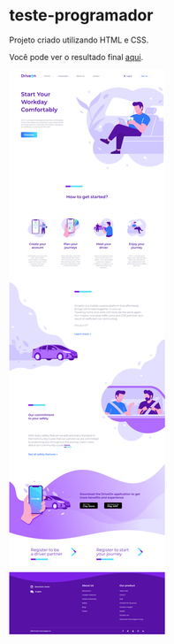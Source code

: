 # teste-programador

Projeto criado utilizando HTML e CSS.

Você pode ver o resultado final [aqui](https://jessicalorenzon.github.io/landing-page-driveon/).

![landing-page-driveon](landing-page-driveon.png)
